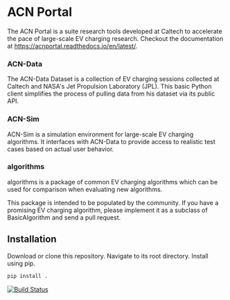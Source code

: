 # ACN Portal

The ACN Portal is a suite research tools developed at Caltech to accelerate the pace of large-scale EV charging research.
Checkout the documentation at https://acnportal.readthedocs.io/en/latest/.

### ACN-Data
The ACN-Data Dataset is a collection of EV charging sessions collected at Caltech and NASA's Jet Propulsion Laboratory (JPL). This basic Python client simplifies the process of pulling data from his dataset via its public API.

### ACN-Sim
ACN-Sim is a simulation environment for large-scale EV charging algorithms. It interfaces with ACN-Data to provide access to realistic test cases based on actual user behavior. 

### algorithms
algorithms is a package of common EV charging algorithms which can be used for comparison when evaluating new algorithms. 

This package is intended to be populated by the community. If you have a promising EV charging algorithm, please implement it as a subclass of BasicAlgorithm and send a pull request. 

## Installation
Download or clone this repository. Navigate to its root directory. Install using pip. 

```bash
pip install .
```

[![Build Status](https://travis-ci.org/zach401/acnportal.svg?branch=master)](https://travis-ci.org/zach401/acnportal)
